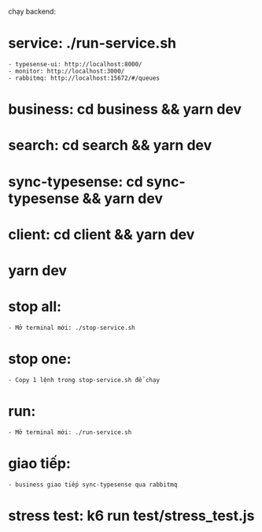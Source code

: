 chạy backend:
# service: ./run-service.sh
    - typesense-ui: http://localhost:8000/
    - monitor: http://localhost:3000/
    - rabbitmq: http://localhost:15672/#/queues

# business: cd business && yarn dev
# search: cd search && yarn dev
# sync-typesense: cd sync-typesense && yarn dev
# client: cd client && yarn dev

# yarn dev
# stop all:
    - Mở terminal mới: ./stop-service.sh
# stop one:
    - Copy 1 lệnh trong stop-service.sh để chạy
# run:
    - Mở terminal mới: ./run-service.sh

# giao tiếp:
    - business giao tiếp sync-typesense qua rabbitmq
# stress test: k6 run test/stress_test.js